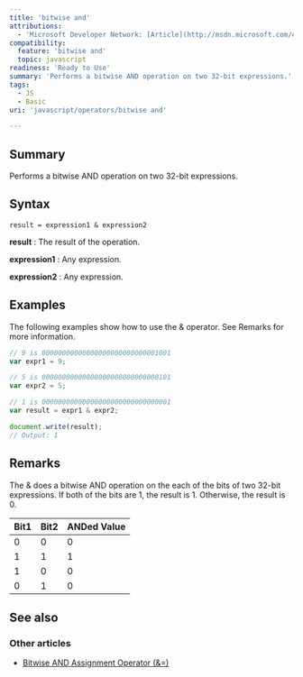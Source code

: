 ```yaml
---
title: 'bitwise and'
attributions:
  - 'Microsoft Developer Network: [Article](http://msdn.microsoft.com/en-us/library/ie/dazfy1f3(v=vs.94).aspx)'
compatibility:
  feature: 'bitwise and'
  topic: javascript
readiness: 'Ready to Use'
summary: 'Performs a bitwise AND operation on two 32-bit expressions.'
tags:
  - JS
  - Basic
uri: 'javascript/operators/bitwise and'

---
```

## Summary

Performs a bitwise AND operation on two 32-bit expressions.

## Syntax

    result = expression1 & expression2

**result**
:   The result of the operation.

**expression1**
:   Any expression.

**expression2**
:   Any expression.

## Examples

The following examples show how to use the & operator. See Remarks for more information.

``` js
// 9 is 00000000000000000000000000001001
var expr1 = 9;

// 5 is 00000000000000000000000000000101
var expr2 = 5;

// 1 is 00000000000000000000000000000001
var result = expr1 & expr2;

document.write(result);
// Output: 1
```

## Remarks

The & does a bitwise AND operation on the each of the bits of two 32-bit expressions. If both of the bits are 1, the result is 1. Otherwise, the result is 0.

|Bit1|Bit2|ANDed Value|
|:---|:---|:----------|
|0|0|0|
|1|1|1|
|1|0|0|
|0|1|0|

## See also

### Other articles

-   [Bitwise AND Assignment Operator (&=)](/javascript/operators/bitwise_and_assignment)

